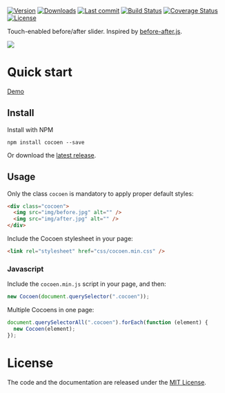 [![Version](https://img.shields.io/npm/v/cocoen.svg?style=flat-square)](https://www.npmjs.com/package/cocoen?activeTab=versions) [![Downloads](https://img.shields.io/npm/dt/cocoen.svg?style=flat-square)](https://www.npmjs.com/package/cocoen) [![Last commit](https://img.shields.io/github/last-commit/koenoe/cocoen.svg?style=flat-square)](https://github.com/koenoe/cocoen/graphs/commit-activity) [![Build Status](https://img.shields.io/endpoint.svg?url=https%3A%2F%2Factions-badge.atrox.dev%koenoe%2Fcocoen%2Fbadge%3Fref%main&style=flat&label=build&logo=false)](https://actions-badge.atrox.dev/koenoe/cocoen/goto?ref=main) [![Coverage Status](https://coveralls.io/repos/github/koenoe/cocoen/badge.svg?branch=main)](https://coveralls.io/github/koenoe/cocoen?branch=main) [![License](https://img.shields.io/github/license/koenoe/cocoen.svg?style=flat-square)](https://github.com/koenoe/cocoen/blob/main/LICENSE)

Touch-enabled before/after slider. Inspired by [before-after.js](https://github.com/jotform/before-after.js).

![](readme.gif)

# Quick start

[Demo](https://koenromers.com/cocoen/demo.html)

## Install

Install with NPM

```
npm install cocoen --save
```

Or download the [latest release](https://github.com/koenoe/cocoen/releases).

## Usage

Only the class `cocoen` is mandatory to apply proper default styles:

```html
<div class="cocoen">
  <img src="img/before.jpg" alt="" />
  <img src="img/after.jpg" alt="" />
</div>
```

Include the Cocoen stylesheet in your page:

```html
<link rel="stylesheet" href="css/cocoen.min.css" />
```

### Javascript

Include the `cocoen.min.js` script in your page, and then:

```js
new Cocoen(document.querySelector(".cocoen"));
```

Multiple Cocoens in one page:

```js
document.querySelectorAll(".cocoen").forEach(function (element) {
  new Cocoen(element);
});
```

# License

The code and the documentation are released under the [MIT License](LICENSE).
